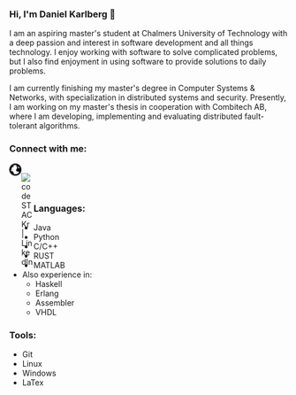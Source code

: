 ### Hi, I'm Daniel Karlberg 👋

I am an aspiring master's student at Chalmers University of Technology with a deep passion and interest in software development and all things technology. I enjoy working with software to solve complicated problems, but I also find enjoyment in using software to provide solutions to daily problems.

I am currently finishing my master's degree in Computer Systems & Networks, with specialization in distributed systems and security. Presently, I am working on my master's thesis in cooperation with Combitech AB, where I am developing, implementing and evaluating distributed fault-tolerant algorithms. 

### Connect with me:

[<img align="left" alt="basicallydaniel.github.io" width="22px" src="https://raw.githubusercontent.com/iconic/open-iconic/master/svg/globe.svg" />][website]
<br />
[<img align="left" alt="codeSTACKr | LinkedIn" width="22px" src="https://cdn.jsdelivr.net/npm/simple-icons@v3/icons/linkedin.svg" />][linkedin]

<br />

### Languages:

* Java
* Python
* C/C++
* RUST
* MATLAB
* Also experience in:
    * Haskell
    * Erlang
    * Assembler
    * VHDL

### Tools:

* Git
* Linux
* Windows
* LaTex

<br />
<br />

</details>

[website]: https://basicallydaniel.github.io
[linkedin]: https://www.linkedin.com/in/danielaagekarlberg/
